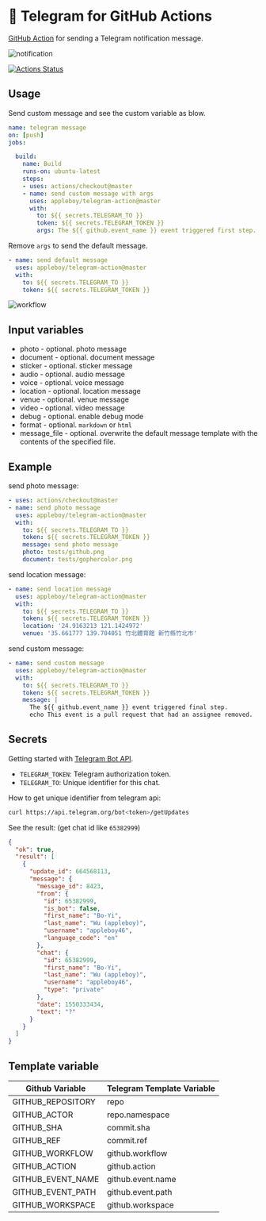 # 🚀 Telegram for GitHub Actions

[GitHub Action](https://github.com/features/actions) for sending a Telegram notification message.

![notification](./images/telegram-notification.png)

[![Actions Status](https://github.com/appleboy/telegram-action/workflows/telegram%20message/badge.svg)](https://github.com/appleboy/telegram-action/actions)

## Usage

Send custom message and see the custom variable as blow.

```yml
name: telegram message
on: [push]
jobs:

  build:
    name: Build
    runs-on: ubuntu-latest
    steps:
    - uses: actions/checkout@master
    - name: send custom message with args
      uses: appleboy/telegram-action@master
      with:
        to: ${{ secrets.TELEGRAM_TO }}
        token: ${{ secrets.TELEGRAM_TOKEN }}
        args: The ${{ github.event_name }} event triggered first step.
```

Remove `args` to send the default message.

```yml
- name: send default message
  uses: appleboy/telegram-action@master
  with:
    to: ${{ secrets.TELEGRAM_TO }}
    token: ${{ secrets.TELEGRAM_TOKEN }}
```

![workflow](./images/telegram-workflow.png)

## Input variables

* photo - optional. photo message
* document - optional. document message
* sticker - optional. sticker message
* audio - optional. audio message
* voice - optional. voice message
* location - optional. location message
* venue - optional. venue message
* video - optional. video message
* debug - optional. enable debug mode
* format - optional. `markdown` or `html`
* message_file - optional. overwrite the default message template with the contents of the specified file.

## Example

send photo message:

```yml
- uses: actions/checkout@master
- name: send photo message
  uses: appleboy/telegram-action@master
  with:
    to: ${{ secrets.TELEGRAM_TO }}
    token: ${{ secrets.TELEGRAM_TOKEN }}
    message: send photo message
    photo: tests/github.png
    document: tests/gophercolor.png
```

send location message:

```yml
- name: send location message
  uses: appleboy/telegram-action@master
  with:
    to: ${{ secrets.TELEGRAM_TO }}
    token: ${{ secrets.TELEGRAM_TOKEN }}
    location: '24.9163213 121.1424972'
    venue: '35.661777 139.704051 竹北體育館 新竹縣竹北市'
```

send custom message:

```yml
- name: send custom message
  uses: appleboy/telegram-action@master
  with:
    to: ${{ secrets.TELEGRAM_TO }}
    token: ${{ secrets.TELEGRAM_TOKEN }}
    message: |
      The ${{ github.event_name }} event triggered final step.
      echo This event is a pull request that had an assignee removed.
```

## Secrets

Getting started with [Telegram Bot API](https://core.telegram.org/bots/api).

* `TELEGRAM_TOKEN`: Telegram authorization token.
* `TELEGRAM_TO`: Unique identifier for this chat.

How to get unique identifier from telegram api:

```bash
curl https://api.telegram.org/bot<token>/getUpdates
```

See the result: (get chat id like `65382999`)

```json
{
  "ok": true,
  "result": [
    {
      "update_id": 664568113,
      "message": {
        "message_id": 8423,
        "from": {
          "id": 65382999,
          "is_bot": false,
          "first_name": "Bo-Yi",
          "last_name": "Wu (appleboy)",
          "username": "appleboy46",
          "language_code": "en"
        },
        "chat": {
          "id": 65382999,
          "first_name": "Bo-Yi",
          "last_name": "Wu (appleboy)",
          "username": "appleboy46",
          "type": "private"
        },
        "date": 1550333434,
        "text": "?"
      }
    }
  ]
}
```

## Template variable

| Github Variable   | Telegram Template Variable |
|-------------------|----------------------------|
| GITHUB_REPOSITORY | repo                       |
| GITHUB_ACTOR      | repo.namespace             |
| GITHUB_SHA        | commit.sha                 |
| GITHUB_REF        | commit.ref                 |
| GITHUB_WORKFLOW   | github.workflow            |
| GITHUB_ACTION     | github.action              |
| GITHUB_EVENT_NAME | github.event.name          |
| GITHUB_EVENT_PATH | github.event.path          |
| GITHUB_WORKSPACE  | github.workspace           |

